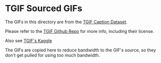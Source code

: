 
# TGIF Sourced GIFs

The GIFs in this directory are from the [TGIF Caption Dataset]. 

Please refer to the [TGIF Github Repo] for more info, including their license.

Also see [TGIF's Kaggle]

The GIFs are copied here to reduce bandwidth to the GIF's source, so they don't get pulled for using too much bandwidth.
   
   [TGIF Caption Dataset]: <https://arxiv.org/abs/1604.02748>
   [TGIF Github Repo]: <https://github.com/raingo/TGIF-Release>
   [TGIF's Kaggle]: <https://www.kaggle.com/raingo/tumblr-gif-description-dataset>